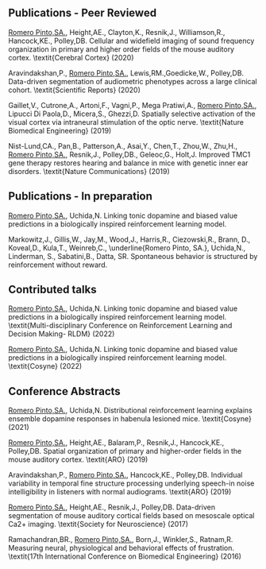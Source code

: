 ## Publications - Peer Reviewed

<u>Romero Pinto,SA.</u>, Height,AE., Clayton,K., Resnik,J., Williamson,R., Hancock,KE., Polley,DB. Cellular and widefield imaging of sound frequency organization in primary and higher order fields of the mouse auditory cortex. \textit{Cerebral Cortex} (2020)

Aravindakshan,P., <u>Romero Pinto,SA.</u>, Lewis,RM.,Goedicke,W., Polley,DB. Data-driven segmentation of audiometric phenotypes across a large clinical cohort. \textit{Scientific Reports} (2020)

Gaillet,V., Cutrone,A., Artoni,F., Vagni,P., Mega Pratiwi,A., <u>Romero Pinto,SA.</u>, Lipucci Di Paola,D., Micera,S., Ghezzi,D. Spatially selective activation of the visual cortex via intraneural stimulation of the optic nerve. \textit{Nature  Biomedical Engineering} (2019)

Nist-Lund,CA., Pan,B., Patterson,A., Asai,Y., Chen,T., Zhou,W., Zhu,H., <u>Romero Pinto,SA.</u>, Resnik,J., Polley,DB., Geleoc,G., Holt,J. Improved TMC1 gene therapy restores hearing and balance in mice with genetic inner ear disorders. \textit{Nature Communications} (2019)

## Publications - In preparation

<u>Romero Pinto,SA.</u>, Uchida,N. Linking tonic dopamine and biased value predictions in a biologically inspired reinforcement learning model. 

Markowitz,J., Gillis,W., Jay,M., Wood,J., Harris,R., Ciezowski,R., Brann, D.,  Koveal,D., Kula,T., Weinreb,C., \underline{Romero Pinto, SA.}, Uchida,N., Linderman, S.,  Sabatini,B., Datta, SR. Spontaneous behavior is structured by reinforcement without reward.

## Contributed talks

<u>Romero Pinto,SA.</u>, Uchida,N. Linking tonic dopamine and biased value predictions in a biologically inspired reinforcement learning model. \textit{Multi-disciplinary Conference on Reinforcement Learning and Decision Making- RLDM} (2022)

<u>Romero Pinto,SA.</u>, Uchida,N. Linking tonic dopamine and biased value predictions in a biologically inspired reinforcement learning model. \textit{Cosyne} (2022) 

## Conference Abstracts

<u>Romero Pinto,SA.</u>, Uchida,N. Distributional reinforcement learning explains ensemble dopamine responses in habenula lesioned mice. \textit{Cosyne} (2021) 

<u>Romero Pinto,SA.</u>, Height,AE., Balaram,P., Resnik,J., Hancock,KE., Polley,DB. Spatial organization of primary and higher-order fields in the mouse auditory cortex. \textit{ARO} (2019)

Aravindakshan,P., <u>Romero Pinto,SA.</u>, Hancock,KE., Polley,DB. Individual variability in temporal fine structure processing underlying speech-in noise intelligibility in listeners with normal audiograms. \textit{ARO} (2019)

<u>Romero Pinto,SA.</u>, Height,AE., Resnik,J., Polley,DB. Data-driven segmentation of mouse auditory cortical fields based on mesoscale optical Ca2+ imaging. \textit{Society for Neuroscience} (2017) 


Ramachandran,BR., <u>Romero Pinto,SA.</u>, Born,J., Winkler,S., Ratnam,R. Measuring neural, physiological and behavioral effects of frustration. \textit{17th International Conference on Biomedical Engineering} (2016)
